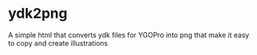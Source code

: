 # ydk2png
A simple html that converts ydk files for YGOPro into png  that make it easy to copy and create illustrations

